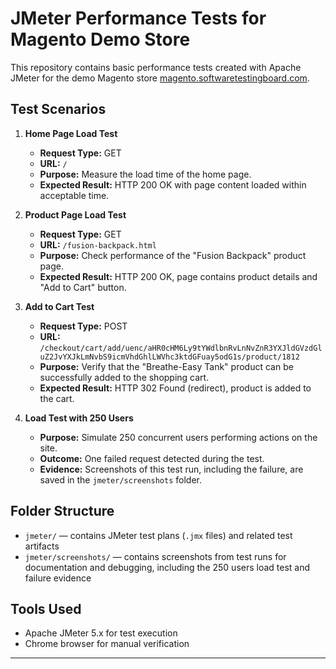 # JMeter Performance Tests for Magento Demo Store

This repository contains basic performance tests created with Apache JMeter for the demo Magento store [magento.softwaretestingboard.com](https://magento.softwaretestingboard.com).

## Test Scenarios

1. **Home Page Load Test**  
   - **Request Type:** GET  
   - **URL:** `/`  
   - **Purpose:** Measure the load time of the home page.  
   - **Expected Result:** HTTP 200 OK with page content loaded within acceptable time.

2. **Product Page Load Test**  
   - **Request Type:** GET  
   - **URL:** `/fusion-backpack.html`  
   - **Purpose:** Check performance of the "Fusion Backpack" product page.  
   - **Expected Result:** HTTP 200 OK, page contains product details and "Add to Cart" button.

3. **Add to Cart Test**  
   - **Request Type:** POST  
   - **URL:** `/checkout/cart/add/uenc/aHR0cHM6Ly9tYWdlbnRvLnNvZnR3YXJldGVzdGluZ2JvYXJkLmNvbS9icmVhdGhlLWVhc3ktdGFuay5odG1s/product/1812`  
   - **Purpose:** Verify that the "Breathe-Easy Tank" product can be successfully added to the shopping cart.  
   - **Expected Result:** HTTP 302 Found (redirect), product is added to the cart.

4. **Load Test with 250 Users**  
   - **Purpose:** Simulate 250 concurrent users performing actions on the site.  
   - **Outcome:** One failed request detected during the test.  
   - **Evidence:** Screenshots of this test run, including the failure, are saved in the `jmeter/screenshots` folder.

## Folder Structure

- `jmeter/` — contains JMeter test plans (`.jmx` files) and related test artifacts  
- `jmeter/screenshots/` — contains screenshots from test runs for documentation and debugging, including the 250 users load test and failure evidence  

## Tools Used

- Apache JMeter 5.x for test execution    
- Chrome browser for manual verification  

---
